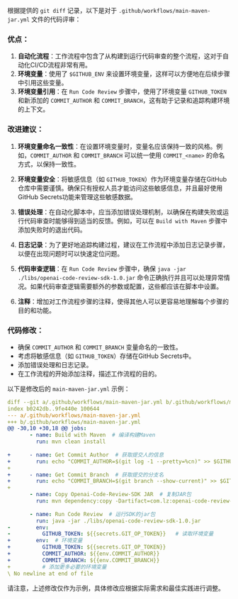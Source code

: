 根据提供的 `git diff` 记录，以下是对于 `.github/workflows/main-maven-jar.yml` 文件的代码评审：

### 优点：

1. **自动化流程**：工作流程中包含了从构建到运行代码审查的整个流程，这对于自动化CI/CD流程非常有用。
2. **环境变量**：使用了 `$GITHUB_ENV` 来设置环境变量，这样可以方便地在后续步骤中引用这些变量。
3. **环境变量引用**：在 `Run Code Review` 步骤中，使用了环境变量 `GITHUB_TOKEN` 和新添加的 `COMMIT_AUTHOR` 和 `COMMIT_BRANCH`，这有助于记录和追踪构建环境的上下文。

### 改进建议：

1. **环境变量命名一致性**：在设置环境变量时，变量名应该保持一致的风格。例如，`COMMIT_AUTHOR` 和 `COMMIT_BRANCH` 可以统一使用 `COMMIT_<name>` 的命名方式，以保持一致性。
   
2. **环境变量安全**：将敏感信息（如 `GITHUB_TOKEN`）作为环境变量存储在GitHub仓库中需要谨慎。确保只有授权人员才能访问这些敏感信息，并且最好使用GitHub Secrets功能来管理这些敏感数据。

3. **错误处理**：在自动化脚本中，应当添加错误处理机制，以确保在构建失败或运行代码审查时能够得到适当的反馈。例如，可以在 `Build with Maven` 步骤中添加失败时的退出代码。

4. **日志记录**：为了更好地追踪构建过程，建议在工作流程中添加日志记录步骤，以便在出现问题时可以快速定位问题。

5. **代码审查逻辑**：在 `Run Code Review` 步骤中，确保 `java -jar ./libs/openai-code-review-sdk-1.0.jar` 命令正确执行并且可以处理异常情况。如果代码审查逻辑需要额外的参数或配置，这些都应该在脚本中设置。

6. **注释**：增加对工作流程步骤的注释，使得其他人可以更容易地理解每个步骤的目的和功能。

### 代码修改：

- 确保 `COMMIT_AUTHOR` 和 `COMMIT_BRANCH` 变量命名的一致性。
- 考虑将敏感信息（如 `GITHUB_TOKEN`）存储在GitHub Secrets中。
- 添加错误处理和日志记录。
- 在工作流程的开始添加注释，描述工作流程的目的。

以下是修改后的 `main-maven-jar.yml` 示例：

```yaml
diff --git a/.github/workflows/main-maven-jar.yml b/.github/workflows/main-maven-jar.yml
index b0242db..9fe440e 100644
--- a/.github/workflows/main-maven-jar.yml
+++ b/.github/workflows/main-maven-jar.yml
@@ -30,10 +30,18 @@ jobs:
       - name: Build with Maven  # 编译构建Maven
         run: mvn clean install
 
+      - name: Get Commit Author  # 获取提交人的信息
+        run: echo "COMMIT_AUTHOR=$(git log -1 --pretty=%cn)" >> $GITHUB_ENV
+
+      - name: Get Commit Branch  # 获取提交的分支名
+        run: echo "COMMIT_BRANCH=$(git branch --show-current)" >> $GITHUB_ENV
+
       - name: Copy Openai-Code-Review-SDK JAR  # 复制JAR包
         run: mvn dependency:copy -Dartifact=com.lz:openai-code-review-sdk:1.0 -DoutputDirectory=./libs
 
       - name: Run Code Review  # 运行SDK的jar包
         run: java -jar ./libs/openai-code-review-sdk-1.0.jar
-        env:
-          GITHUB_TOKEN: ${{secrets.GIT_OP_TOKEN}}   # 读取环境变量
+        env:  # 环境变量
+          GITHUB_TOKEN: ${{secrets.GIT_OP_TOKEN}}
+          COMMIT_AUTHOR: ${{env.COMMIT_AUTHOR}}
+          COMMIT_BRANCH: ${{env.COMMIT_BRANCH}}
+          # 添加更多必要的环境变量
\ No newline at end of file
```

请注意，上述修改仅作为示例，具体修改应根据实际需求和最佳实践进行调整。